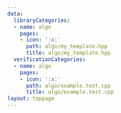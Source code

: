 ```yaml
---
data:
  libraryCategories:
  - name: algo
    pages:
    - icon: ':x:'
      path: algo/my_template.hpp
      title: algo/my_template.hpp
  verificationCategories:
  - name: algo
    pages:
    - icon: ':x:'
      path: algo/example.test.cpp
      title: algo/example.test.cpp
layout: toppage
---
```

